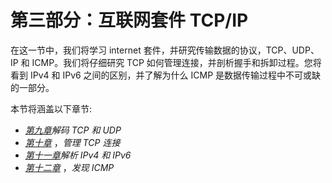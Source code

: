 # 第三部分：互联网套件 TCP/IP

在这一节中，我们将学习 internet 套件，并研究传输数据的协议，TCP、UDP、IP 和 ICMP。我们将仔细研究 TCP 如何管理连接，并剖析握手和拆卸过程。您将看到 IPv4 和 IPv6 之间的区别，并了解为什么 ICMP 是数据传输过程中不可或缺的一部分。

本节将涵盖以下章节:

*   [*第九章*](B18389_09_ePub.xhtml#_idTextAnchor175)*解码 TCP 和 UDP*
*   [*第十章*](B18389_10_ePub.xhtml#_idTextAnchor194) ，*管理 TCP 连接*
*   [*第十一章*](B18389_11_ePub.xhtml#_idTextAnchor211)*解析 IPv4 和 IPv6*
*   [*第十二章*](B18389_12_ePub.xhtml#_idTextAnchor226) ，*发现 ICMP*